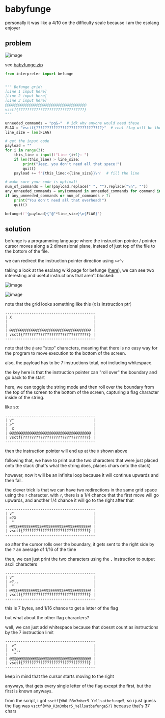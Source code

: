 # babyfunge

personally it was like a 4/10 on the difficulty scale because i am the esolang enjoyer

## problem

![image](https://github.com/quasar098/ctf-writeups/assets/70716985/f54b4ef0-9e13-40f4-a343-0b4ad171ce49)

see [babyfunge.zip](./babyfunge.zip)

```py
from interpreter import befunge


""" Befunge grid:
[Line 1 input here]
[Line 2 input here]
[Line 3 input here]
@@@@@@@@@@@@@@@@@@@@@@@@@@@@@@@@@@@@@
vsctf{??????????????????????????????}
"""

unneeded_commands = "pg&~"  # idk why anyone would need these
FLAG = "vsctf{??????????????????????????????}"  # real flag will be the same length
line_size = len(FLAG)

# get the input code
payload = ""
for i in range(3):
    this_line = input(f"Line {i+1}: ")
    if len(this_line) > line_size:
        print("Jeez, you don't need all that space!")
        quit()
    payload += f'{this_line:<{line_size}}\n'  # fill the line

# make sure your code is optimal!
num_of_commands = len(payload.replace(" ", "").replace("\n", ""))
any_unneeded_commands = any(command in unneeded_commands for command in payload)
if any_unneeded_commands or num_of_commands > 7:
    print("You don't need all that overhead!")
    quit()

befunge(f'{payload}{"@"*line_size}\n{FLAG}')
```

## solution

befunge is a programming language where the instruction pointer / pointer cursor moves along a 2 dimensional plane, instead of just top of the file to the bottom of the file.

we can redirect the instruction pointer direction using `><^v`

taking a look at the esolang wiki page for befunge ([here](https://esolangs.org/wiki/Befunge)), we can see two interesting and useful instructions that aren't blocked:

![image](https://github.com/quasar098/ctf-writeups/assets/70716985/00f06a27-f62a-497d-81a5-9aa5e0e936db)

![image](https://github.com/quasar098/ctf-writeups/assets/70716985/e51275bf-e153-4e37-9fc5-b57d0bddf829)

note that the grid looks something like this (`X` is instruction ptr)
```
-----------------------------------------
| X                                     |
|                                       |
|                                       |
| @@@@@@@@@@@@@@@@@@@@@@@@@@@@@@@@@@@@@ |
| vsctf{??????????????????????????????} |
-----------------------------------------
```

note that the `@` are "stop" characters, meaning that there is no easy way for the program to move execution to the bottom of the screen.

also, the payload has to be 7 instructions total, not including whitespace.

the key here is that the instruction pointer can "roll over" the boundary and go back to the start

here, we can toggle the string mode and then roll over the boundary from the top of the screen to the bottom of the screen, capturing a flag character inside of the string.

like so:

```
-----------------------------------------
| v"                                    |
| >^                                    |
|  X                                    |
| @@@@@@@@@@@@@@@@@@@@@@@@@@@@@@@@@@@@@ |
| vsctf{??????????????????????????????} |
-----------------------------------------
```

then the instruction pointer will end up at the `X` shown above

following that, we have to print out the two characters that were just placed onto the stack (that's what the string does, places chars onto the stack)

however, now it will be an infinite loop because it will continue upwards and then fail.

the clever trick is that we can have two redirections in the same grid space using the `?` character. 
with `?`, there is a 1/4 chance that the first move will go upwards, and another 1/4 chance it will go to the right after that

```
-----------------------------------------
| v"                                    |
| >?X                                   |
|  "                                    |
| @@@@@@@@@@@@@@@@@@@@@@@@@@@@@@@@@@@@@ |
| vsctf{??????????????????????????????} |
-----------------------------------------
```

so after the cursor rolls over the boundary, it gets sent to the right side by the `?` an average of 1/16 of the time

then, we can just print the two characters using the `,` instruction to output ascii characters

```
-----------------------------------------
| v"                                    |
| >?,,                                  |
|  "                                    |
| @@@@@@@@@@@@@@@@@@@@@@@@@@@@@@@@@@@@@ |
| vsctf{??????????????????????????????} |
-----------------------------------------
```

this is 7 bytes, and 1/16 chance to get a letter of the flag

but what about the other flag characters?

well, we can just add whitespace because that doesnt count as instructions by the 7 instruction limit

```
-----------------------------------------
|  v"                                   |
|  >?,,                                 |
|   "                                   |
| @@@@@@@@@@@@@@@@@@@@@@@@@@@@@@@@@@@@@ |
| vsctf{??????????????????????????????} |
-----------------------------------------
```

keep in mind that the cursor starts moving to the right

anyways, that gets every single letter of the flag except the first, but the first is known anyways.

from the script, i got `ssctf{Wh0_R3m3mber5_Yellsatbefunge5`, so i just guess the flag was `vsctf{Wh0_R3m3mber5_Yellsatbefunge5?}` because that's 37 chars
